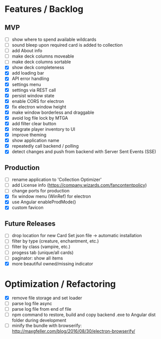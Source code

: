 # Features / Backlog

## MVP
- [ ] show where to spend available wildcards
- [ ] sound bleep upon required card is added to collection
- [ ] add About info
- [ ] make deck columns moveable
- [ ] make deck columns sortable
- [X] show deck completeness
- [X] add loading bar
- [X] API error handling
- [X] settings menu
- [X] settings via REST call
- [X] persist window state
- [X] enable CORS for electron
- [X] fix electron window height
- [X] make window borderless and draggable
- [X] avoid log file lock by MTGA
- [X] add filter clear button
- [X] integrate player inventory to UI
- [X] improve theming
- [X] show application name
- [X] repeatedly call backend / polling
- [X] detect changes and push from backend with Server Sent Events (SSE)

## Production
- [ ] rename application to 'Collection Optimizer'
- [ ] add License info (https://company.wizards.com/fancontentpolicy)
- [ ] change ports for production
- [X] fix window menu (WinRef) for electron
- [X] use Angular enableProdMode()
- [X] custom favicon

## Future Releases
- [ ] drop location for new Card Set json file -> automatic installation
- [ ] filter by type (creature, enchantment, etc.)
- [ ] filter by class (vampire, etc.)
- [ ] progess tab (unique/all cards)
- [ ] paginator: show all items
- [X] more beautiful owned/missing indicator

# Optimization / Refactoring
- [X] remove file storage and set loader
- [ ] parse log file async
- [ ] parse log file from end of file
- [ ] npm command to restore, build and copy backend .exe to Angular dist folder during development
- [ ] minify the bundle with browserify: http://maxgfeller.com/blog/2016/08/30/electron-browserify/
